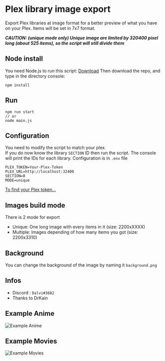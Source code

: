 # Plex library image export
Export Plex libraries at image format for a better preview of what you have on your Plex.
Items will be set in 7x7 format.

***CAUTION: (unique mode only) Unique image are limited by 320400 pixel long (about 525 items), so the script will still divide them***

## Node install
You need Node.js to run this script: [Download](https://nodejs.org/en/download/)
Then download the repo,
and type in the directory console:
```
npm install
```

## Run
```
npm run start
// or
node main.js
```

## Configuration
You need to modify the script to match your plex.  
If you do now know the library `SECTION` ID then run the script. The console will print the IDs for each library.
Configuration is in `.env` file
```
PLEX_TOKEN=Your-Plex-Token
PLEX_URL=http://localhost:32400
SECTION=0
MODE=unique
```
[To find your Plex token...](https://support.plex.tv/articles/204059436-finding-an-authentication-token-x-plex-token/)

## Images build mode
There is 2 mode for export
- Unique: One long image with every items in it (size: 2200xXXXX)
- Multiple: Images depending of how many items you got (size: 2200x3310)

## Background
You can change the background of the image by naming it `background.png`

## Infos
- Discord : `Dalvi#3682`
- Thanks to DrKain

## Example Anime
![Example Anime](https://i.imgur.com/zFthiLW.jpg)

## Example Movies
![Example Movies](https://i.imgur.com/hEk9YZQ.jpg)

